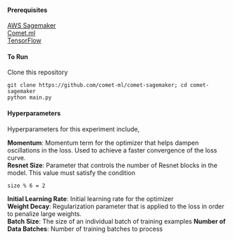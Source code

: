 #### Prerequisites

[AWS Sagemaker](https://github.com/aws/sagemaker-python-sdk)  
[Comet.ml](https://www.comet.ml/)  
[TensorFlow](https://www.tensorflow.org/)


#### To Run
Clone this repository
```
git clone https://github.com/comet-ml/comet-sagemaker; cd comet-sagemaker
python main.py
```

#### Hyperparameters

Hyperparameters for this experiment include,

**Momentum**: Momentum term for the optimizer that helps dampen oscillations in the loss. Used to achieve a faster convergence of the loss curve.   
**Resnet Size**: Parameter that controls the number of Resnet blocks in the model. This value must satisfy the condition

```
size % 6 = 2 
```

**Initial Learning Rate**: Initial learning rate for the optimizer  
**Weight Decay**: Regularization parameter that is applied to the loss in order to penalize large weights.  
**Batch Size**: The size of an individual batch of training examples
**Number of Data Batches**: Number of training batches to process  